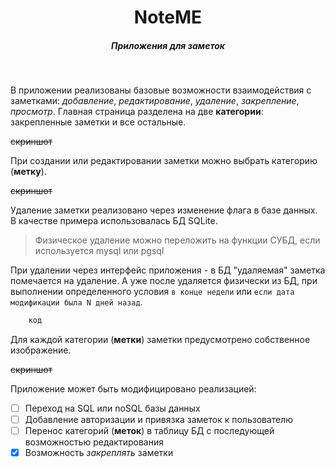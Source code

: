 <h1 align="center">NoteME</h1>
<h5 align="center">Приложения для заметок</h5>
</br>

В приложении реализованы базовые возможности взаимодействия с заметками: _добавление_, _редактирование_, _удаление_, _закрепление_, _просмотр_.
Главная страница разделена на две **категории**: закрепленные заметки и все остальные.

~~скриншот~~

При создании или редактировании заметки можно выбрать категорию (**метку**).

~~скриншот~~

Удаление заметки реализовано через изменение флага в базе данных. В качестве примера использовалась БД SQLite.
> Физическое удаление можно переложить на функции СУБД, если используется mysql или pgsql

При удалении через интерфейс приложения - в БД "удаляемая" заметка помечается на удаление. А уже после удаляется физически из БД, при выполнении определенного условия `в конце недели` или `если дата модификации была N дней назад`.

```python
    код
```

Для каждой категории (**метки**) заметки предусмотрено собственное изображение.

~~скриншот~~

Приложение может быть модифицировано реализацией:
- [ ] Переход на SQL или noSQL базы данных
- [ ] Добавление авторизации и привязка заметок к пользователю
- [ ] Перенос категорий (**меток**) в таблицу БД с последующей возможностью редактирования
- [X] Возможность _закреплять_ заметки
